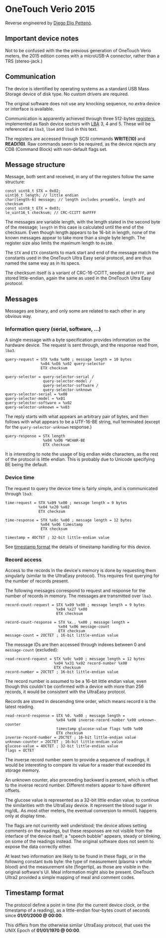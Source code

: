 # OneTouch Verio 2015

Reverse engineered by [Diego Elio Pettenò](mailto:flameeyes@flameeyes.eu).

## Important device notes

Not to be confused with the the previous generation of OneTouch Verio
meters, the 2015 edition comes with a microUSB-A connector, rather
than a TRS (stereo-jack.)

## Communication

The device is identified by operating systems as a standard USB Mass
Storage device of disk type. No custom drivers are required.

The original software does not use any knocking sequence, no extra
device or interface is available.

Communication is apparently achieved through three 512-bytes
[registers](https://en.wikipedia.org/wiki/Hardware_register),
implemented as flash device sectors with
[LBA](https://en.wikipedia.org/wiki/Logical_block_addressing) 3, 4
and 5. These will be referenced as `lba3`, `lba4` and `lba5` in this
text.

The registers are accessed through SCSI commands **WRITE(10)** and
**READ(10)**. Raw commands seem to be required, as the device rejects
any CDB (Command Block) with non-default flags set.

## Message structure

Message, both sent and received, in any of the registers follow the
same structure:

    const uint8_t STX = 0x02;
    uint16_t length; // little endian
    char[length-6] message; // length includes preamble, length and checksum
    const uint8_t ETX = 0x03;
    le_uint16_t checksum; // CRC-CCITT 0xFFFF

The messages are variable length, with the length stated in the second
byte of the message; `length` in this case is calculated until the end
of the checksum. Even though length appears to be 16-bit in length,
none of the known messages appear to take more than a single byte
length. The register size also limits the maximum length to `0x100`.

The `STX` and `ETX` constants to mark start and end of the message
match the constants used in the OneTouch Ultra Easy serial protocol,
and are thus named the same way as in its specs.

The checksum itself is a variant of CRC-16-CCITT, seeded at `0xFFFF`,
and stored little-endian, again the same as used in the OneTouch Ultra
Easy protocol.

## Messages

Messages are binary, and only some are related to each other in any
obvious way.

### Information query (serial, software, …)

A single message with a byte specification provides information on the
hardware device. The request is sent through, and the response read
from, `lba3`.

    query-request = STX %x0a %x00 ; message length = 10 bytes
                    %x04 %xE6 %x02 query-selector
                    ETX checksum

    query-selector = query-selector-serial /
                     query-selector-model /
                     query-selector-software /
                     query-selector-unknown
    query-selector-serial = %x00
    query-selector-model = %x01
    query-selector-software = %x02
    query-selector-unknown = %x03

The reply starts with what appears an arbitrary pair of bytes, and
then follows with what appears to be a UTF-16-BE string, null
terminated (except for the `query-selector-unknown` response.)

    query-response = STX length
                     %x04 %x06 *WCHAR-BE
                     ETX checksum

It is interesting to note the usage of big endian wide characters, as
the rest of the protocol is little endian. This is probably due to
Unicode specifying BE being the default.

### Device time

The request to query the device time is fairly simple, and is
communicated through `lba3`:

    time-request = STX %x09 %x00 ; message length = 9 bytes
                   %x04 %x20 %x02
                   ETX checksum

    time-response = STX %x0c %x00 ; message length = 12 bytes
                    %x04 %x06 timestamp
                    ETX checksum

    timestamp = 4OCTET ; 32-bit little-endian value

See [timestamp format](#timestamp-format) the details of timestamp
handling for this device.

### Record access

Access to the records in the device's memory is done by requesting
them singularly (similar to the UltraEasy protocol). This requires
first querying for the number of records present.

The following messages correspond to request and response for the
number of records in memory. The messages are transmitted over `lba3`.

    record-count-request = STX %x09 %x00 ; message length = 9 bytes
                           %x04 %x27 %x00
                           ETX checksum

    record-count-response = STX %x.. %x00 ; message length =
                            %x04 %x06 message-count
                            ETX checksum
    message-count = 2OCTET ; 16-bit little-endian value

The message IDs are then accessed through indexes between 0 and
`message-count` (excluded):

    read-record-request = STX %x0c %x00 ; message length = 12 bytes
                          %x04 %x31 %x02 record-number %x00
                          ETX checksum
    record-number = 2OCTET ; 16-bit little-endian value

The record number is assumed to be a 16-bit little endian value, even
though this couldn't be confirmed with a device with more than 256
records, it would be consistent with the UltraEasy protocol.

Records are stored in descending time order, which means record `0` is
the latest reading.

    read-record-response = STX %0. %x00 ; message length =
                           %x04 %x06 inverse-record-number %x00 unknown-counter
                           timestamp glucose-value flags %x0b %x00
                           ETX checksum
    inverse-record-number = 2OCTET ; 16-bit little-endian value
    unknown-counter = 2OCTET ; 16-bit little-endian value
    glucose-value = 4OCTET ; 32-bit little-endian value
    flags = OCTET

The inverse record number seem to provide a sequence of readings, it
would be interesting to compare its value for a reader that exceeded
its storage memory.

An unknown counter, also proceeding backward is present, which is
offset to the inverse record number. Different meters appear to have
different offsets.

The glucose value is represented as a 32-bit little endian value, to
continue the similarities with the UltraEasy device. It represent the
blood sugar in mg/dL. As most other meters, the eventual conversion to
mmol/L happens only at display time.

The flags are not currently well understood; the device allows setting
comments on the readings, but these responses are not visible from the
interface of the device itself; a "speech bubble" appears, steady or
blinking, on some of the readings instead. The original software does
not seem to expose the data correctly either.

At least two information are likely to be found in these flags, or in
the following constant `0x0b` byte: the type of measurement (plasma v
whole blood) and the measurement site (fingertip), as those are
visible in the original software's UI. Meal information might also be
present. OneTouch Ultra2 provided a simple mapping of meal and comment
codes.

## Timestamp format

The protocol define a point in time (for the current device clock, or
the timestamp of a reading), as a little-endian four-bytes count of
seconds since **01/01/2000 @ 00:00**.

This differs from the otherwise similar UltraEasy protocol, that uses
the UNIX Epoch of **01/01/1970 @ 00:00**.
